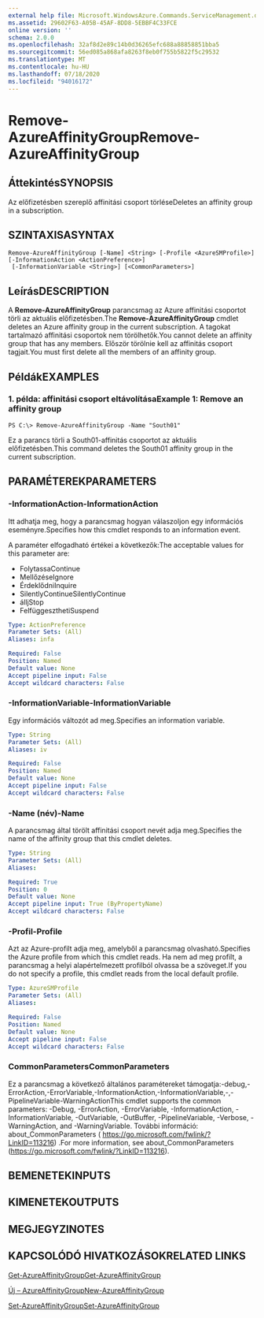 ```yaml
---
external help file: Microsoft.WindowsAzure.Commands.ServiceManagement.dll-Help.xml
ms.assetid: 29602F63-A05B-45AF-8DD8-5EBBF4C33FCE
online version: ''
schema: 2.0.0
ms.openlocfilehash: 32af8d2e89c14b0d36265efc688a88858851bba5
ms.sourcegitcommit: 56ed085a868afa8263f8eb0f755b5822f5c29532
ms.translationtype: MT
ms.contentlocale: hu-HU
ms.lasthandoff: 07/18/2020
ms.locfileid: "94016172"
---
```

# <span data-ttu-id="e6227-101">Remove-AzureAffinityGroup</span><span class="sxs-lookup"><span data-stu-id="e6227-101">Remove-AzureAffinityGroup</span></span>

## <span data-ttu-id="e6227-102">Áttekintés</span><span class="sxs-lookup"><span data-stu-id="e6227-102">SYNOPSIS</span></span>
<span data-ttu-id="e6227-103">Az előfizetésben szereplő affinitási csoport törlése</span><span class="sxs-lookup"><span data-stu-id="e6227-103">Deletes an affinity group in a subscription.</span></span>

## <span data-ttu-id="e6227-104">SZINTAXISA</span><span class="sxs-lookup"><span data-stu-id="e6227-104">SYNTAX</span></span>

```
Remove-AzureAffinityGroup [-Name] <String> [-Profile <AzureSMProfile>] [-InformationAction <ActionPreference>]
 [-InformationVariable <String>] [<CommonParameters>]
```

## <span data-ttu-id="e6227-105">Leírás</span><span class="sxs-lookup"><span data-stu-id="e6227-105">DESCRIPTION</span></span>
<span data-ttu-id="e6227-106">A **Remove-AzureAffinityGroup** parancsmag az Azure affinitási csoportot törli az aktuális előfizetésben.</span><span class="sxs-lookup"><span data-stu-id="e6227-106">The **Remove-AzureAffinityGroup** cmdlet deletes an Azure affinity group in the current subscription.</span></span>
<span data-ttu-id="e6227-107">A tagokat tartalmazó affinitási csoportok nem törölhetők.</span><span class="sxs-lookup"><span data-stu-id="e6227-107">You cannot delete an affinity group that has any members.</span></span>
<span data-ttu-id="e6227-108">Először törölnie kell az affinitás csoport tagjait.</span><span class="sxs-lookup"><span data-stu-id="e6227-108">You must first delete all the members of an affinity group.</span></span>

## <span data-ttu-id="e6227-109">Példák</span><span class="sxs-lookup"><span data-stu-id="e6227-109">EXAMPLES</span></span>

### <span data-ttu-id="e6227-110">1. példa: affinitási csoport eltávolítása</span><span class="sxs-lookup"><span data-stu-id="e6227-110">Example 1: Remove an affinity group</span></span>
```
PS C:\> Remove-AzureAffinityGroup -Name "South01"
```

<span data-ttu-id="e6227-111">Ez a parancs törli a South01-affinitás csoportot az aktuális előfizetésben.</span><span class="sxs-lookup"><span data-stu-id="e6227-111">This command deletes the South01 affinity group in the current subscription.</span></span>

## <span data-ttu-id="e6227-112">PARAMÉTEREK</span><span class="sxs-lookup"><span data-stu-id="e6227-112">PARAMETERS</span></span>

### <span data-ttu-id="e6227-113">-InformationAction</span><span class="sxs-lookup"><span data-stu-id="e6227-113">-InformationAction</span></span>
<span data-ttu-id="e6227-114">Itt adhatja meg, hogy a parancsmag hogyan válaszoljon egy információs eseményre.</span><span class="sxs-lookup"><span data-stu-id="e6227-114">Specifies how this cmdlet responds to an information event.</span></span>

<span data-ttu-id="e6227-115">A paraméter elfogadható értékei a következők:</span><span class="sxs-lookup"><span data-stu-id="e6227-115">The acceptable values for this parameter are:</span></span>

- <span data-ttu-id="e6227-116">Folytassa</span><span class="sxs-lookup"><span data-stu-id="e6227-116">Continue</span></span>
- <span data-ttu-id="e6227-117">Mellőzése</span><span class="sxs-lookup"><span data-stu-id="e6227-117">Ignore</span></span>
- <span data-ttu-id="e6227-118">Érdeklődni</span><span class="sxs-lookup"><span data-stu-id="e6227-118">Inquire</span></span>
- <span data-ttu-id="e6227-119">SilentlyContinue</span><span class="sxs-lookup"><span data-stu-id="e6227-119">SilentlyContinue</span></span>
- <span data-ttu-id="e6227-120">állj</span><span class="sxs-lookup"><span data-stu-id="e6227-120">Stop</span></span>
- <span data-ttu-id="e6227-121">Felfüggesztheti</span><span class="sxs-lookup"><span data-stu-id="e6227-121">Suspend</span></span>

```yaml
Type: ActionPreference
Parameter Sets: (All)
Aliases: infa

Required: False
Position: Named
Default value: None
Accept pipeline input: False
Accept wildcard characters: False
```

### <span data-ttu-id="e6227-122">-InformationVariable</span><span class="sxs-lookup"><span data-stu-id="e6227-122">-InformationVariable</span></span>
<span data-ttu-id="e6227-123">Egy információs változót ad meg.</span><span class="sxs-lookup"><span data-stu-id="e6227-123">Specifies an information variable.</span></span>

```yaml
Type: String
Parameter Sets: (All)
Aliases: iv

Required: False
Position: Named
Default value: None
Accept pipeline input: False
Accept wildcard characters: False
```

### <span data-ttu-id="e6227-124">-Name (név)</span><span class="sxs-lookup"><span data-stu-id="e6227-124">-Name</span></span>
<span data-ttu-id="e6227-125">A parancsmag által törölt affinitási csoport nevét adja meg.</span><span class="sxs-lookup"><span data-stu-id="e6227-125">Specifies the name of the affinity group that this cmdlet deletes.</span></span>

```yaml
Type: String
Parameter Sets: (All)
Aliases: 

Required: True
Position: 0
Default value: None
Accept pipeline input: True (ByPropertyName)
Accept wildcard characters: False
```

### <span data-ttu-id="e6227-126">-Profil</span><span class="sxs-lookup"><span data-stu-id="e6227-126">-Profile</span></span>
<span data-ttu-id="e6227-127">Azt az Azure-profilt adja meg, amelyből a parancsmag olvasható.</span><span class="sxs-lookup"><span data-stu-id="e6227-127">Specifies the Azure profile from which this cmdlet reads.</span></span>
<span data-ttu-id="e6227-128">Ha nem ad meg profilt, a parancsmag a helyi alapértelmezett profilból olvassa be a szöveget.</span><span class="sxs-lookup"><span data-stu-id="e6227-128">If you do not specify a profile, this cmdlet reads from the local default profile.</span></span>

```yaml
Type: AzureSMProfile
Parameter Sets: (All)
Aliases: 

Required: False
Position: Named
Default value: None
Accept pipeline input: False
Accept wildcard characters: False
```

### <span data-ttu-id="e6227-129">CommonParameters</span><span class="sxs-lookup"><span data-stu-id="e6227-129">CommonParameters</span></span>
<span data-ttu-id="e6227-130">Ez a parancsmag a következő általános paramétereket támogatja:-debug,-ErrorAction,-ErrorVariable,-InformationAction,-InformationVariable,-,-PipelineVariable-WarningAction</span><span class="sxs-lookup"><span data-stu-id="e6227-130">This cmdlet supports the common parameters: -Debug, -ErrorAction, -ErrorVariable, -InformationAction, -InformationVariable, -OutVariable, -OutBuffer, -PipelineVariable, -Verbose, -WarningAction, and -WarningVariable.</span></span> <span data-ttu-id="e6227-131">További információ: about_CommonParameters ( https://go.microsoft.com/fwlink/?LinkID=113216) .</span><span class="sxs-lookup"><span data-stu-id="e6227-131">For more information, see about_CommonParameters (https://go.microsoft.com/fwlink/?LinkID=113216).</span></span>

## <span data-ttu-id="e6227-132">BEMENETEK</span><span class="sxs-lookup"><span data-stu-id="e6227-132">INPUTS</span></span>

## <span data-ttu-id="e6227-133">KIMENETEK</span><span class="sxs-lookup"><span data-stu-id="e6227-133">OUTPUTS</span></span>

## <span data-ttu-id="e6227-134">MEGJEGYZI</span><span class="sxs-lookup"><span data-stu-id="e6227-134">NOTES</span></span>

## <span data-ttu-id="e6227-135">KAPCSOLÓDÓ HIVATKOZÁSOK</span><span class="sxs-lookup"><span data-stu-id="e6227-135">RELATED LINKS</span></span>

[<span data-ttu-id="e6227-136">Get-AzureAffinityGroup</span><span class="sxs-lookup"><span data-stu-id="e6227-136">Get-AzureAffinityGroup</span></span>](./Get-AzureAffinityGroup.md)

[<span data-ttu-id="e6227-137">Új – AzureAffinityGroup</span><span class="sxs-lookup"><span data-stu-id="e6227-137">New-AzureAffinityGroup</span></span>](./New-AzureAffinityGroup.md)

[<span data-ttu-id="e6227-138">Set-AzureAffinityGroup</span><span class="sxs-lookup"><span data-stu-id="e6227-138">Set-AzureAffinityGroup</span></span>](./Set-AzureAffinityGroup.md)


